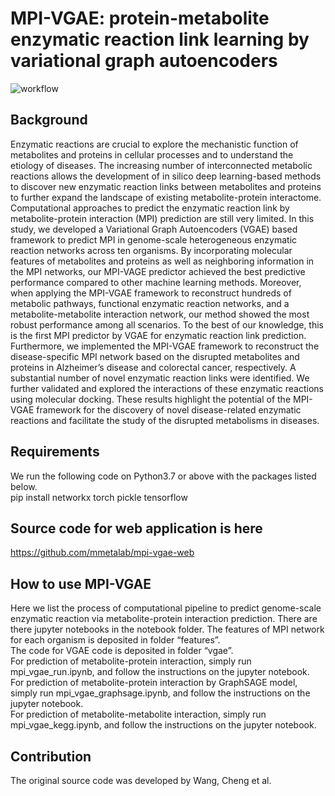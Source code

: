 # MPI-VGAE: protein-metabolite enzymatic reaction link learning by variational graph autoencoders
![workflow](https://github.com/mmetalab/mpi-vgae/blob/master/figures/Figure1.tiff)
## Background
Enzymatic reactions are crucial to explore the mechanistic function of metabolites and proteins in cellular processes and to understand the etiology of diseases. The increasing number of interconnected metabolic reactions allows the development of in silico deep learning-based methods to discover new enzymatic reaction links between metabolites and proteins to further expand the landscape of existing metabolite-protein interactome. Computational approaches to predict the enzymatic reaction link by metabolite-protein interaction (MPI) prediction are still very limited. In this study, we developed a Variational Graph Autoencoders (VGAE) based framework to predict MPI in genome-scale heterogeneous enzymatic reaction networks across ten organisms. By incorporating molecular features of metabolites and proteins as well as neighboring information in the MPI networks, our MPI-VAGE predictor achieved the best predictive performance compared to other machine learning methods. Moreover, when applying the MPI-VGAE framework to reconstruct hundreds of metabolic pathways, functional enzymatic reaction networks, and a metabolite-metabolite interaction network, our method showed the most robust performance among all scenarios. To the best of our knowledge, this is the first MPI predictor by VGAE for enzymatic reaction link prediction. Furthermore, we implemented the MPI-VGAE framework to reconstruct the disease-specific MPI network based on the disrupted metabolites and proteins in Alzheimer’s disease and colorectal cancer, respectively. A substantial number of novel enzymatic reaction links were identified. We further validated and explored the interactions of these enzymatic reactions using molecular docking. These results highlight the potential of the MPI-VGAE framework for the discovery of novel disease-related enzymatic reactions and facilitate the study of the disrupted metabolisms in diseases. 
## Requirements
We run the following code on Python3.7 or above with the packages listed below. <br>
pip install networkx torch pickle tensorflow
## Source code for web application is here
https://github.com/mmetalab/mpi-vgae-web
## How to use MPI-VGAE
Here we list the process of computational pipeline to predict genome-scale enzymatic reaction via metabolite-protein interaction prediction. There are there jupyter notebooks in the notebook folder. 
The features of MPI network for each organism is deposited in folder “features”. <br>
The code for VGAE code is deposited in folder “vgae”.<br>
For prediction of metabolite-protein interaction, simply run mpi_vgae_run.ipynb, and follow the instructions on the jupyter notebook.<br>
For prediction of metabolite-protein interaction by GraphSAGE model, simply run mpi_vgae_graphsage.ipynb, and follow the instructions on the jupyter notebook.<br>
For prediction of metabolite-metabolite interaction, simply run mpi_vgae_kegg.ipynb, and follow the instructions on the jupyter notebook. 

## Contribution
The original source code was developed by Wang, Cheng et al.
